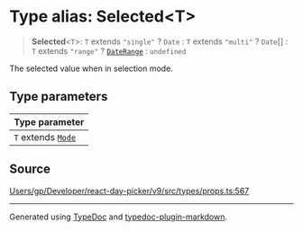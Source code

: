 # Type alias: Selected\<T\>

> **Selected**\<`T`\>: `T` extends `"single"` ? `Date` : `T` extends `"multi"` ? `Date`[] : `T` extends `"range"` ? [`DateRange`](/api/type-aliases/DateRange.md) : `undefined`

The selected value when in selection mode.

## Type parameters

| Type parameter |
| :------ |
| `T` extends [`Mode`](/api/type-aliases/Mode.md) |

## Source

[Users/gp/Developer/react-day-picker/v9/src/types/props.ts:567](https://github.com/gpbl/react-day-picker/blob/005599683/src/types/props.ts#L567)

***

Generated using [TypeDoc](https://typedoc.org) and [typedoc-plugin-markdown](https://typedoc-plugin-markdown.org).
